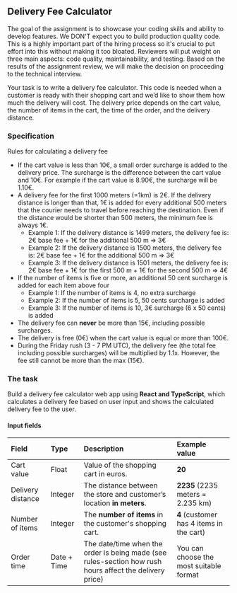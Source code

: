 ## Delivery Fee Calculator

The goal of the assignment is to showcase your coding skills and ability to develop features. We DON'T expect you to build production quality code. This is a highly important part of the hiring process so it's crucial to put effort into this without making it too bloated. Reviewers will put weight on three main aspects: code quality, maintainability, and testing. Based on the results of the assignment review, we will make the decision on proceeding to the technical interview.

Your task is to write a delivery fee calculator. This code is needed when a customer is ready with their shopping cart and we’d like to show them how much the delivery will cost. The delivery price depends on the cart value, the number of items in the cart, the time of the order, and the delivery distance.

### Specification
Rules for calculating a delivery fee
* If the cart value is less than 10€, a small order surcharge is added to the delivery price. The surcharge is the difference between the cart value and 10€. For example if the cart value is 8.90€, the surcharge will be 1.10€.
* A delivery fee for the first 1000 meters (=1km) is 2€. If the delivery distance is longer than that, 1€ is added for every additional 500 meters that the courier needs to travel before reaching the destination. Even if the distance would be shorter than 500 meters, the minimum fee is always 1€.
  * Example 1: If the delivery distance is 1499 meters, the delivery fee is: 2€ base fee + 1€ for the additional 500 m => 3€
  * Example 2: If the delivery distance is 1500 meters, the delivery fee is: 2€ base fee + 1€ for the additional 500 m => 3€
  * Example 3: If the delivery distance is 1501 meters, the delivery fee is: 2€ base fee + 1€ for the first 500 m + 1€ for the second 500 m => 4€
* If the number of items is five or more, an additional 50 cent surcharge is added for each item above four
  * Example 1: If the number of items is 4, no extra surcharge
  * Example 2: If the number of items is 5, 50 cents surcharge is added
  * Example 3: If the number of items is 10, 3€ surcharge (6 x 50 cents) is added    
* The delivery fee can __never__ be more than 15€, including possible surcharges.
* The delivery is free (0€) when the cart value is equal or more than 100€. 
* During the Friday rush (3 - 7 PM UTC), the delivery fee (the total fee including possible surcharges) will be multiplied by 1.1x. However, the fee still cannot be more than the max (15€).

### The task

Build a delivery fee calculator web app using **React and TypeScript**, which calculates a delivery fee based on user input and shows the calculated delivery fee to the user.

#### Input fields

| Field             | Type      | Description                                                                                             | Example value                             |
|:---               |:---       |:---                                                                                                     |:---                                       |
|Cart value         |Float      |Value of the shopping cart in euros.                                                                     |__20__                                     |
|Delivery distance  |Integer    |The distance between the store and customer’s location __in meters__.                                    |__2235__ (2235 meters = 2.235 km)          |
|Number of items    |Integer    |The __number of items__ in the customer's shopping cart.                                                 |__4__ (customer has 4 items in the cart)   |
|Order time         |Date + Time|The date/time when the order is being made (see rules-section how rush hours affect the delivery price)  |You can choose the most suitable format    |
